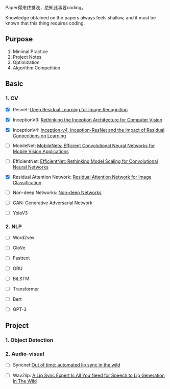 <!--
 * @Author: Jiayi Liu
 * @Date: 2022-10-02 08:25:41
 * @LastEditors: Jiayi Liu
 * @LastEditTime: 2022-11-08 16:56:47
 * @FilePath: /private_jacieliu/DL-paper-implementation/README.md
 * @Description: 
 * Copyright (c) 2022 by JiayiLiu, All Rights Reserved. 
-->
Paper得来终觉浅，绝知此事要coding。

Knowledge obtained on the papers always feels shallow, and it must be known that this thing requires coding.

## Purpose

1. Minimal Practice
2. Project Notes
3. Optimization
4. Algorithm Competition

## Basic

### 1. CV 

- [x] Resnet: [Deep Residual Learning for Image Recognition](https://arxiv.org/abs/1512.03385v1)

- [x] InceptionV3: [Rethinking the Inception Architecture for Computer Vision](https://arxiv.org/abs/1512.00567v3)

- [x] InceptionV4: [Inception-v4, Inception-ResNet and the Impact of Residual Connections on Learning](https://arxiv.org/abs/1602.07261)

- [ ] MobileNet: [MobileNets: Efficient Convolutional Neural Networks for Mobile Vision Applications](https://arxiv.org/abs/1704.04861)

- [ ] EfficientNet: [EfficientNet: Rethinking Model Scaling for Convolutional Neural Networks](https://arxiv.org/abs/1905.11946)

- [x] Residual Attention Network: [Residual Attention Network for Image Classification](https://arxiv.org/abs/1704.06904)

- [ ] Non-deep Networks: [Non-deep Networks](https://arxiv.org/abs/2110.07641)

- [ ] GAN: Generative Adversarial Network

- [ ] YoloV3

### 2. NLP

- [ ] Word2vev

- [ ] GloVe

- [ ] Fasttext

- [ ] GRU

- [ ] BiLSTM

- [ ] Transformer

- [ ] Bert

- [ ] GPT-3
## Project
### 1. Object Detection

### 2. Audio-visual

- [ ] Syncnet:[Out of time: automated lip sync in the wild](https://link.springer.com/chapter/10.1007/978-3-319-54427-4_19)

- [ ] Wav2lip: [A Lip Sync Expert Is All You Need for Speech to Lip Generation In The Wild](https://arxiv.org/abs/2008.10010)